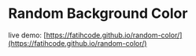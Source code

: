 # Random Background Color

live demo: [https://fatihcode.github.io/random-color/](https://fatihcode.github.io/random-color/)
